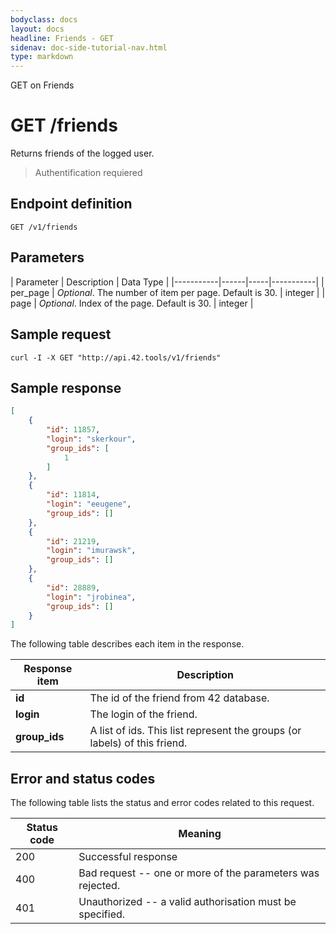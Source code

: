 ```yaml
---
bodyclass: docs
layout: docs
headline: Friends - GET
sidenav: doc-side-tutorial-nav.html
type: markdown
---
```

<p class="lead">GET on Friends</p>

# GET /friends

Returns friends of the logged user.

> Authentification requiered

## Endpoint definition

`GET /v1/friends`

## Parameters

| Parameter | Description | Data Type |
|-----------|------|-----|-----------|
| per_page | *Optional*. The number of item per page. Default is 30. | integer |
| page | *Optional*. Index of the page. Default is 30. | integer |

## Sample request

```
curl -I -X GET "http://api.42.tools/v1/friends"
```

## Sample response

```json
[
	{
		"id": 11857,
		"login": "skerkour",
		"group_ids": [
			1
		]
	},
	{
		"id": 11814,
		"login": "eeugene",
		"group_ids": []
	},
	{
		"id": 21219,
		"login": "imurawsk",
		"group_ids": []
	},
	{
		"id": 28889,
		"login": "jrobinea",
		"group_ids": []
	}
]
```

The following table describes each item in the response.

|Response item | Description |
|----------|------------|
| **id** | The id of the friend from 42 database. |
| **login** | The login of the friend. |
| **group_ids** | A list of ids. This list represent the groups (or labels) of this friend. |

## Error and status codes

The following table lists the status and error codes related to this request.

| Status code | Meaning |
|--------|----------|
| 200 | Successful response |
| 400 | Bad request -- one or more of the parameters was rejected. |
| 401 | Unauthorized -- a valid authorisation must be specified. |
